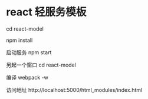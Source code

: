 # react 轻服务模板

cd react-model

npm install

启动服务
npm start

另起一个窗口
cd react-model

编译
webpack -w

访问地址
http://localhost:5000/html_modules/index.html
